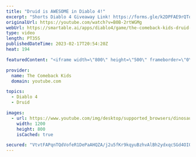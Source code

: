 ```yaml
---
title: "Druid is AWESOME in Diablo 4!"
excerpt: "Shorts Diablo 4 Giveaway Link! https://forms.gle/k2DPFAE9rQTo1Yzt7."
originalUrl: https://youtube.com/watch?v=B0B-2rtWGMg
webUrl: https://smartable.ai/apps/diablo4/game/the-comeback-kids-druid-is-awesome-in-diablo-4/
type: video
length: PT35S
publishedDateTime: 2023-02-17T20:54:20Z
heat: 194

featuredContent: "<iframe width=\"800\" height=\"500\" frameborder=\"0\" src=\"https://www.youtube.com/embed/B0B-2rtWGMg\" allow=\"accelerometer; autoplay; encrypted-media; gyroscope; picture-in-picture\" allowfullscreen></iframe>"

provider:
  name: The Comeback Kids
  domain: youtube.com

topics:
  - Diablo 4
  - Druid

images:
  - url: https://www.youtube.com/img/desktop/supported_browsers/dinosaur.png
    width: 1200
    height: 800
    isCached: true

secured: "VtvtFAPqnTQdVofeR1DePaAHQZA/j2u5fKr9kqyuBzhvAlBh2ydxqcSGd4OIQv3lOdYZEbR3b1pMgc7GRhK//6ekbblwAQbV5c/0Vz9geH4+NBF5GUEJUK53mW+jD7iKkPMxHjbZ+8fbceIlan11YFUGDWb9yCIOFbTq/2LmfJDAuaj0uBJEf41KbGPx9fzuNKGkeItmllNlM6daEyU9RWJq5kW4bVfzqi9Cn1Uoi0Tf8ZEgzEPf7EpouYzNUP0Kz6BmVcdLvGUhO45SYZU+1pZrXMC04Zp4YStOfpDme2ixhBgmp87tJS3xHbpv7Kl/RxTAZuAJH6KrIZ4uMK+my+m6vHlo9Qe5z6t8zchjGpMvCuqeALfhO/NrKCgNoujfYAZsrgydJX0oHMR2Dce06sQjrfCc3w4puSAWQqDXws4=;KRxjt5/WA36O1MIQTj793w=="
---
```



